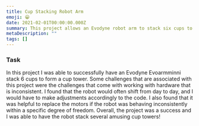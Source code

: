 ```yaml
---
title: Cup Stacking Robot Arm
emoji: 😁
date: 2021-02-01T00:00:00.000Z
summary: This project allows an Evodyne robot arm to stack six cups to form a tower.
metaDescription: ""
tags: []
---
```


### Task

In this project I was able to successfully have an Evodyne Evoarmminni stack 6 cups to form a cup tower. Some challenges that are associated with this project were the challenges that come with working with hardware that is inconsistent. I found that the robot would often shift from day to day, and I would have to make adjustments accordingly to the code. I also found that it was helpful to replace the motors if the robot was behaving inconsistently within a specific degree of freedom. Overall, the project was a success and I was able to have the robot stack several amusing cup towers!